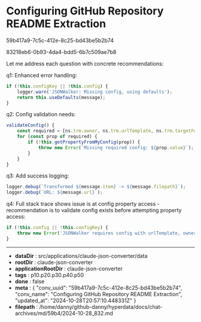 # Configuring GitHub Repository README Extraction

59b417a9-7c5c-412e-8c25-bd43be5b2b74

83218eb6-0b93-4da4-bdd5-6b7c509ae7b8

 Let me address each question with concrete recommendations:

q1: Enhanced error handling:
```javascript
if (!this.configKey || !this.config) {
    logger.warn('JSONWalker: Missing config, using defaults');
    return this.useDefaults(message);
}
```

q2: Config validation needs:
```javascript
validateConfig() {
    const required = [ns.trm.owner, ns.trm.urlTemplate, ns.trm.targetFormat];
    for (const prop of required) {
        if (!this.getPropertyFromMyConfig(prop)) {
            throw new Error(`Missing required config: ${prop.value}`);
        }
    }
}
```

q3: Add success logging:
```javascript
logger.debug(`Transformed ${message.item} -> ${message.filepath}`);
logger.debug(`URL: ${message.url}`);
```

q4: Full stack trace shows issue is at config property access - recommendation is to validate config exists before attempting property access:
```javascript 
if (!this.config || !this.configKey) {
    throw new Error('JSONWalker requires config with urlTemplate, owner');
}
```

---

* **dataDir** : src/applications/claude-json-converter/data
* **rootDir** : claude-json-converter
* **applicationRootDir** : claude-json-converter
* **tags** : p10.p20.p30.p40.p50
* **done** : false
* **meta** : {
  "conv_uuid": "59b417a9-7c5c-412e-8c25-bd43be5b2b74",
  "conv_name": "Configuring GitHub Repository README Extraction",
  "updated_at": "2024-10-28T20:57:10.448331Z"
}
* **filepath** : /home/danny/github-danny/hyperdata/docs/chat-archives/md/59b4/2024-10-28_832.md